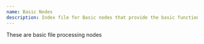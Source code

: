 ```yaml
---
name: Basic Nodes
description: Index file for Basic nodes that provide the basic functionality to FileFlows
---
```


These are basic file processing nodes